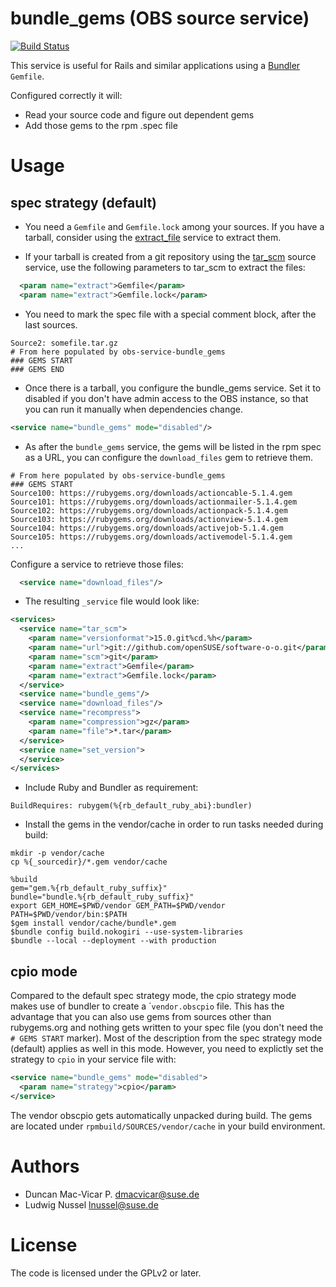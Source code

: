 
# bundle_gems (OBS source service)

[![Build Status](https://travis-ci.org/openSUSE/obs-service-bundle_gems.svg?branch=master)](https://travis-ci.org/openSUSE/obs-service-bundle_gems)

This service is useful for Rails and similar applications using a [Bundler]() `Gemfile`.

Configured correctly it will:

* Read your source code and figure out dependent gems
* Add those gems to the rpm .spec file

# Usage

## spec strategy (default)

* You need a `Gemfile` and `Gemfile.lock` among your sources. If you have a tarball, consider using
  the [extract_file](https://github.com/openSUSE/obs-service-extract_file) service to extract them.
  
* If your tarball is created from a git repository using the [tar_scm](https://github.com/openSUSE/obs-service-tar_scm) source service, use the following parameters to tar_scm to extract the files:

```xml
  <param name="extract">Gemfile</param>
  <param name="extract">Gemfile.lock</param>
```

* You need to mark the spec file with a special comment block, after the last sources.

```
Source2: somefile.tar.gz
# From here populated by obs-service-bundle_gems
### GEMS START
### GEMS END
```

* Once there is a tarball, you configure the bundle_gems service. Set it to disabled if you don't have admin access to the OBS instance, so that you can run it manually when dependencies change.

```xml
<service name="bundle_gems" mode="disabled"/>
```

* As after the `bundle_gems` service, the gems will be listed in the rpm spec as a URL, you can configure the `download_files` gem to retrieve them.

```
# From here populated by obs-service-bundle_gems
### GEMS START
Source100: https://rubygems.org/downloads/actioncable-5.1.4.gem
Source101: https://rubygems.org/downloads/actionmailer-5.1.4.gem
Source102: https://rubygems.org/downloads/actionpack-5.1.4.gem
Source103: https://rubygems.org/downloads/actionview-5.1.4.gem
Source104: https://rubygems.org/downloads/activejob-5.1.4.gem
Source105: https://rubygems.org/downloads/activemodel-5.1.4.gem
...
```

Configure a service to retrieve those files:

```xml
  <service name="download_files"/>
```

* The resulting `_service` file would look like:

```xml
<services>
  <service name="tar_scm">
    <param name="versionformat">15.0.git%cd.%h</param>
    <param name="url">git://github.com/openSUSE/software-o-o.git</param>
    <param name="scm">git</param>
    <param name="extract">Gemfile</param>
    <param name="extract">Gemfile.lock</param>
  </service>
  <service name="bundle_gems"/>
  <service name="download_files"/>
  <service name="recompress">
    <param name="compression">gz</param>
    <param name="file">*.tar</param>
  </service>
  <service name="set_version">
  </service>
</services>
```

* Include Ruby and Bundler as requirement:

```
BuildRequires: rubygem(%{rb_default_ruby_abi}:bundler)
```

* Install the gems in the vendor/cache in order to run tasks needed during build:

```
mkdir -p vendor/cache
cp %{_sourcedir}/*.gem vendor/cache

%build
gem="gem.%{rb_default_ruby_suffix}"
bundle="bundle.%{rb_default_ruby_suffix}"
export GEM_HOME=$PWD/vendor GEM_PATH=$PWD/vendor PATH=$PWD/vendor/bin:$PATH
$gem install vendor/cache/bundle*.gem
$bundle config build.nokogiri --use-system-libraries
$bundle --local --deployment --with production
```

## cpio mode
Compared to the default spec strategy mode, the cpio strategy mode makes use of bundler to create a ´``vendor.obscpio`` file.
This has the advantage that you can also use gems from sources other than rubygems.org and nothing gets written to your spec file (you don't need the ```# GEMS START``` marker).
Most of the description from the spec strategy mode (default) applies as well in this mode.
However, you need to explictly set the strategy to `cpio` in your service file with:

```xml
<service name="bundle_gems" mode="disabled">
  <param name="strategy">cpio</param>
</service>
```

The vendor obscpio gets automatically unpacked during build. The gems are located under ``rpmbuild/SOURCES/vendor/cache`` in your build environment.

# Authors

* Duncan Mac-Vicar P. <dmacvicar@suse.de>
* Ludwig Nussel <lnussel@suse.de>

# License

The code is licensed under the GPLv2 or later.
